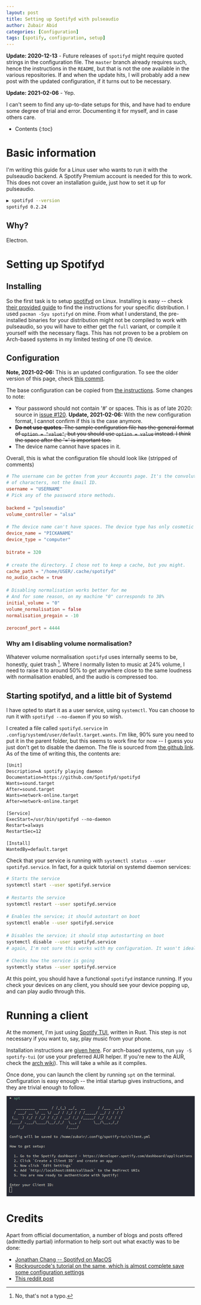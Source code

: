 ```yaml
---
layout: post
title: Setting up Spotifyd with pulseaudio
author: Zubair Abid
categories: [Configuration]
tags: [spotify, configuration, setup] 
---
```


**Update: 2020-12-13** - Future releases of `spotifyd` might require quoted
strings in the configuration file. The `master` branch already requires such,
hence the instructions in the `README`, but that is not the one available in the
various repositories. If and when the update hits, I will probably add a new
post with the updated configuration, if it turns out to be necessary.

**Update: 2021-02-06** - Yep.

I can't seem to find any up-to-date setups for this, and have had to endure some
degree of trial and error. Documenting it for myself, and in case others care.

* Contents
{:toc}

# Basic information

I'm writing this guide for a Linux user who wants to run it with the pulseaudio
backend. A Spotify Premium account is needed for this to work. This does not
cover an installation guide, just how to set it up for pulseaudio.

```bash
▶ spotifyd --version
spotifyd 0.2.24
```

## Why?

Electron.

# Setting up Spotifyd

## Installing

So the first task is to setup [spotifyd](https://github.com/Spotifyd/spotifyd)
on Linux. Installing is easy -- check [their provided guide] to find the
instructions for your specific distribution. I used `pacman -Syu spotifyd` on
mine. From what I understand, the pre-installed binaries for your distribution
might not be compiled to work with pulseaudio, so you will have to either get
the `full` variant, or compile it yourself with the necessary flags. This has
not proven to be a problem on Arch-based systems in my limited testing of one
(1) device.

[their provided guide]: https://spotifyd.github.io/spotifyd/installation/index.html

## Configuration

**Note, 2021-02-06:** This is an updated configuration. To see the older version
of this page, check [this commit].

The base configuration can be copied from [the instructions]. Some changes to
note:

- Your password should not contain '#' or spaces. This is as of late 2020: 
  source in [issue #120]. **Update, 2021-02-06:** With the new configuration
  format, I cannot confirm if this is the case anymore.
- ~~**Do not use quotes**. The sample configuration file has the general format of 
  `option = "value"`, but you should use `option = value` instead. I *think* the
  space after the '=' is important too.~~
- The device name cannot have spaces in it.

Overall, this is what the configuration file should look like (stripped of 
comments)

```conf
# The username can be gotten from your Accounts page. It's the convoluted string
# of characters, not the Email ID.
username = "USERNAME"
# Pick any of the password store methods. 

backend = "pulseaudio"
volume_controller = "alsa"

# The device name can't have spaces. The device type has only cosmetic changes.
device_name = "PICKANAME"
device_type = "computer"

bitrate = 320

# create the directory. I chose not to keep a cache, but you might.
cache_path = "/home/USER/.cache/spotifyd"
no_audio_cache = true

# Disabling normalisation works better for me
# And for some reason, on my machine "0" corresponds to 38%
initial_volume = "0"
volume_normalisation = false
normalisation_pregain = -10

zeroconf_port = 4444
```

### Why am I disabling volume normalisation?

Whatever volume normalisation `spotifyd` uses internally seems to be, honestly,
quiet trash [^nottype]. Where I normally listen to music at 24% volume, I need
to raise it to around 50% to get anywhere close to the same loudness with
normalisation enabled, and the audio is compressed too.

[the instructions]: https://spotifyd.github.io/spotifyd/config/index.html
[issue #120]: https://github.com/Spotifyd/spotifyd/issues/120#issuecomment-653742705

## Starting spotifyd, and a little bit of Systemd

I have opted to start it as a user service, using `systemctl`. You can choose to
run it with `spotifyd --no-daemon` if you so wish.

I created a file called `spotifyd.service` in 
`.config/systemd/user/default.target.wants`. I'm like, 90% sure you need to put
it in the parent folder, but this seems to work fine for now -- I guess you just
don't get to disable the daemon. The file is sourced from [the github link]. As
of the time of writing this, the contents are:

[the github link]: https://github.com/Spotifyd/spotifyd/blob/master/contrib/spotifyd.service

```service
[Unit]
Description=A spotify playing daemon
Documentation=https://github.com/Spotifyd/spotifyd
Wants=sound.target
After=sound.target
Wants=network-online.target
After=network-online.target

[Service]
ExecStart=/usr/bin/spotifyd --no-daemon
Restart=always
RestartSec=12

[Install]
WantedBy=default.target
```

Check that your service is running with `systemctl status --user
spotifyd.service`. In fact, for a quick tutorial on systemd daemon services:

```bash
# Starts the service
systemctl start --user spotifyd.service

# Restarts the service
systemctl restart --user spotifyd.service

# Enables the service; it should autostart on boot
systemctl enable --user spotifyd.service

# Disables the service; it should stop autostarting on boot
systemctl disable --user spotifyd.service
# again, I'm not sure this works with my configuration. It wasn't ideal.

# Checks how the service is going
systemctly status --user spotifyd.service
```

At this point, you should have a functional `spotifyd` instance running. If you
check your devices on any client, you should see your device popping up, and can
play audio through this.

# Running a client

At the moment, I'm just using [Spotify TUI], written in Rust. This step is not
necessary if you want to, say, play music from your phone.

Installation instructions are [given here]. For arch-based systems, run `yay -S
spotify-tui` (or use your preferred AUR helper. If you're new to the AUR, check
the [arch wiki]). This will take a while as it compiles. 

Once done, you can launch the client by running `spt` on the terminal.
Configuration is easy enough -- the intial startup gives instructions, and they
are trivial enough to follow.

![The instructions offered for config](/assets/img/spotifytuisetup.png)

# Credits

Apart from official documentation, a
number of blogs and posts offered (admittedly partial) information to help
sort out what exactly was to be done:

- [Jonathan Chang -- Spotifyd on MacOS](https://jonathanchang.org/blog/setting-up-spotifyd-on-macos/)
- [Rockyourcode's tutorial on the same, which is almost complete save some configuration settings](https://www.rockyourcode.com/spotify-in-the-terminal-with-spotify-tui-and-spotifyd/)
- [This reddit post](https://www.reddit.com/r/commandline/comments/fwc2u5/trouble_with_spotifyd_and_pulseaudio/)

[given here]: https://github.com/Rigellute/spotify-tui#installation

[arch wiki]: https://wiki.archlinux.org/index.php/Arch_User_Repository

[Spotify TUI]: https://github.com/Rigellute/spotify-tui

[^nottype]: No, that's not a typo.

[this commit]: https://github.com/zubairabid/zubairabid.github.io/blob/4a23545748a9dc7036e98bae3c60f66816b1b4d1/_posts/2020-12-11-spotifyd.md
